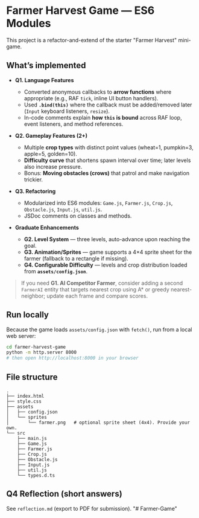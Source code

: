 # Farmer Harvest Game — ES6 Modules

This project is a refactor-and-extend of the starter "Farmer Harvest" mini-game.

## What’s implemented

- **Q1. Language Features**
  - Converted anonymous callbacks to **arrow functions** where appropriate (e.g., RAF `tick`, inline UI button handlers).
  - Used **`.bind(this)`** where the callback must be added/removed later (`Input` keyboard listeners, `resize`).
  - In-code comments explain **how `this` is bound** across RAF loop, event listeners, and method references.

- **Q2. Gameplay Features (2+)**
  - Multiple **crop types** with distinct point values (wheat=1, pumpkin=3, apple=5, golden=10).
  - **Difficulty curve** that shortens spawn interval over time; later levels also increase pressure.
  - Bonus: **Moving obstacles (crows)** that patrol and make navigation trickier.

- **Q3. Refactoring**
  - Modularized into ES6 modules: `Game.js`, `Farmer.js`, `Crop.js`, `Obstacle.js`, `Input.js`, `util.js`.
  - JSDoc comments on classes and methods.

- **Graduate Enhancements**
  - **G2. Level System** — three levels, auto-advance upon reaching the goal.
  - **G3. Animation/Sprites** — game supports a 4×4 sprite sheet for the farmer (fallback to a rectangle if missing).
  - **G4. Configurable Difficulty** — levels and crop distribution loaded from **`assets/config.json`**.

> If you need **G1. AI Competitor Farmer**, consider adding a second `FarmerAI` entity that targets nearest crop using A* or greedy nearest-neighbor; update each frame and compare scores.

## Run locally

Because the game loads `assets/config.json` with `fetch()`, run from a local web server:

```bash
cd farmer-harvest-game
python -m http.server 8000
# then open http://localhost:8000 in your browser
```

## File structure

```
.
├── index.html
├── style.css
├── assets
│   ├── config.json
│   └── sprites
│       └── farmer.png   # optional sprite sheet (4x4). Provide your own.
└── src
    ├── main.js
    ├── Game.js
    ├── Farmer.js
    ├── Crop.js
    ├── Obstacle.js
    ├── Input.js
    ├── util.js
    └── types.d.ts
```

## Q4 Reflection (short answers)

See `reflection.md` (export to PDF for submission).
"# Farmer-Game" 

